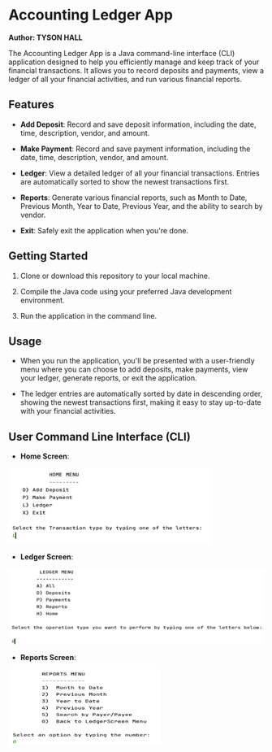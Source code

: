 # Accounting Ledger App
**Author: TYSON HALL**

The Accounting Ledger App is a Java command-line interface (CLI) application designed to help you efficiently manage and keep track of your financial transactions. It allows you to record deposits and payments, view a ledger of all your financial activities, and run various financial reports.

## Features

- **Add Deposit**: Record and save deposit information, including the date, time, description, vendor, and amount.

- **Make Payment**: Record and save payment information, including the date, time, description, vendor, and amount.

- **Ledger**: View a detailed ledger of all your financial transactions. Entries are automatically sorted to show the newest transactions first.

- **Reports**: Generate various financial reports, such as Month to Date, Previous Month, Year to Date, Previous Year, and the ability to search by vendor.

- **Exit**: Safely exit the application when you're done.

## Getting Started

1. Clone or download this repository to your local machine.

2. Compile the Java code using your preferred Java development environment.

3. Run the application in the command line.

## Usage

- When you run the application, you'll be presented with a user-friendly menu where you can choose to add deposits, make payments, view your ledger, generate reports, or exit the application.

- The ledger entries are automatically sorted by date in descending order, showing the newest transactions first, making it easy to stay up-to-date with your financial activities.

## User Command Line Interface (CLI)

- **Home Screen**: 

<img src="images/home.png" width="400" height="150">

- **Ledger Screen**:

<img src="images/ledger.png" width="600" height="150">

- **Reports Screen**:

<img src="images/reports.png" width="300" height="150">



